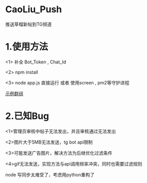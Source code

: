 # CaoLiu_Push
推送草榴新帖到TG频道

# 1.使用方法  

<1> 补全 Bot_Token , Chat_Id  

<2> npm install  

<3> node app.js 直接运行 或者 使用screen , pm2等守护进程   

[示例群组](https://t.me/CaoLiu_Push)

# 2.已知Bug  
<1>管理员审核中帖子无法发出，并且审核通过无法发出

<2>图片大于5MB无法发送，tg bot api限制

<3>可能发送广告图片，解决方法为后继优化过滤条件

<4>gif无法发送，实现方法与api调用频率冲突，同时也需要过滤规则

node 写同步太难受了，考虑用python重构了
